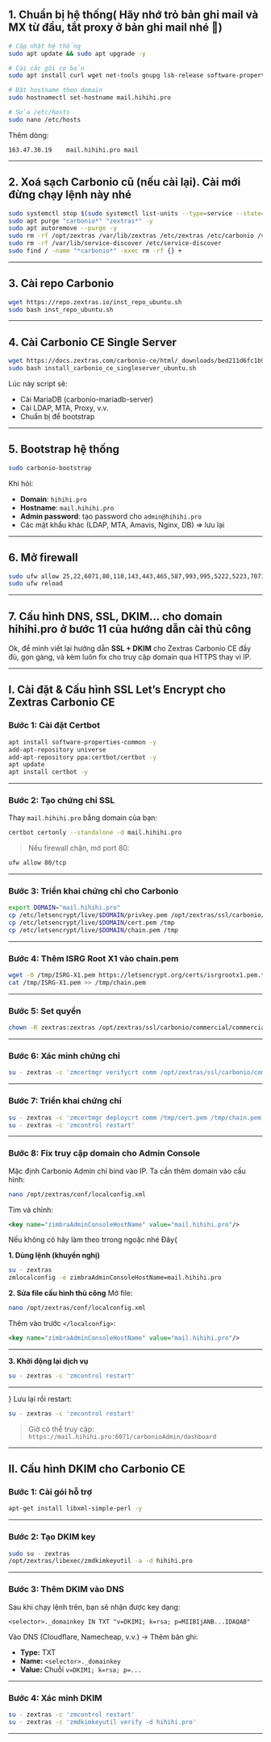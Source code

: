## **1. Chuẩn bị hệ thống( Hãy nhớ trỏ bản ghi mail và MX từ đầu, tắt proxy ở bản ghi mail nhé 🥲)**

```bash
# Cập nhật hệ thống
sudo apt update && sudo apt upgrade -y

# Cài các gói cơ bản
sudo apt install curl wget net-tools gnupg lsb-release software-properties-common apt-transport-https -y

# Đặt hostname theo domain
sudo hostnamectl set-hostname mail.hihihi.pro

# Sửa /etc/hosts
sudo nano /etc/hosts
```

Thêm dòng:

```
163.47.30.19    mail.hihihi.pro mail
```

---

## **2. Xoá sạch Carbonio cũ (nếu cài lại). Cài mới đừng chạy lệnh này nhé**

```bash
sudo systemctl stop $(sudo systemctl list-units --type=service --state=running | grep carbonio | awk '{print $1}')
sudo apt purge "carbonio*" "zextras*" -y
sudo apt autoremove --purge -y
sudo rm -rf /opt/zextras /var/lib/zextras /etc/zextras /etc/carbonio /var/log/zextras /var/log/carbonio /tmp/*
sudo rm -rf /var/lib/service-discover /etc/service-discover
sudo find / -name "*carbonio*" -exec rm -rf {} +
```

---

## **3. Cài repo Carbonio**

```bash
wget https://repo.zextras.io/inst_repo_ubuntu.sh
sudo bash inst_repo_ubuntu.sh
```

---

## **4. Cài Carbonio CE Single Server**

```bash
wget https://docs.zextras.com/carbonio-ce/html/_downloads/bed211d6fc1b9ca35f15be01eb9aa3fc/install_carbonio_ce_singleserver_ubuntu.sh
sudo bash install_carbonio_ce_singleserver_ubuntu.sh
```

Lúc này script sẽ:

* Cài MariaDB (carbonio-mariadb-server)
* Cài LDAP, MTA, Proxy, v.v.
* Chuẩn bị để bootstrap

---

## **5. Bootstrap hệ thống**

```bash
sudo carbonio-bootstrap
```

Khi hỏi:

* **Domain**: `hihihi.pro`
* **Hostname**: `mail.hihihi.pro`
* **Admin password**: tạo password cho `admin@hihihi.pro`
* Các mật khẩu khác (LDAP, MTA, Amavis, Nginx, DB) => lưu lại

---

## **6. Mở firewall**

```bash
sudo ufw allow 25,22,6071,80,110,143,443,465,587,993,995,5222,5223,7071,9071/tcp
sudo ufw reload
```

---

## **7. Cấu hình DNS, SSL, DKIM... cho domain hihihi.pro ở bước 11 của hướng dẫn cài thủ công**

Ok, để mình viết lại hướng dẫn **SSL + DKIM** cho Zextras Carbonio CE đầy đủ, gọn gàng, và kèm luôn fix cho truy cập domain qua HTTPS thay vì IP.

---

## **I. Cài đặt & Cấu hình SSL Let’s Encrypt cho Zextras Carbonio CE**

### **Bước 1: Cài đặt Certbot**

```bash
apt install software-properties-common -y
add-apt-repository universe
add-apt-repository ppa:certbot/certbot -y
apt update
apt install certbot -y
```

---

### **Bước 2: Tạo chứng chỉ SSL**

Thay `mail.hihihi.pro` bằng domain của bạn:

```bash
certbot certonly --standalone -d mail.hihihi.pro
```

> Nếu firewall chặn, mở port 80:

```bash
ufw allow 80/tcp
```

---

### **Bước 3: Triển khai chứng chỉ cho Carbonio**

```bash
export DOMAIN="mail.hihihi.pro"
cp /etc/letsencrypt/live/$DOMAIN/privkey.pem /opt/zextras/ssl/carbonio/commercial/commercial.key
cp /etc/letsencrypt/live/$DOMAIN/cert.pem /tmp
cp /etc/letsencrypt/live/$DOMAIN/chain.pem /tmp
```

---

### **Bước 4: Thêm ISRG Root X1 vào chain.pem**

```bash
wget -O /tmp/ISRG-X1.pem https://letsencrypt.org/certs/isrgrootx1.pem.txt
cat /tmp/ISRG-X1.pem >> /tmp/chain.pem
```

---

### **Bước 5: Set quyền**

```bash
chown -R zextras:zextras /opt/zextras/ssl/carbonio/commercial/commercial.key
```

---

### **Bước 6: Xác minh chứng chỉ**

```bash
su - zextras -c 'zmcertmgr verifycrt comm /opt/zextras/ssl/carbonio/commercial/commercial.key /tmp/cert.pem /tmp/chain.pem'
```

---

### **Bước 7: Triển khai chứng chỉ**

```bash
su - zextras -c 'zmcertmgr deploycrt comm /tmp/cert.pem /tmp/chain.pem'
su - zextras -c 'zmcontrol restart'
```

---

### **Bước 8: Fix truy cập domain cho Admin Console**

Mặc định Carbonio Admin chỉ bind vào IP. Ta cần thêm domain vào cấu hình:

```bash
nano /opt/zextras/conf/localconfig.xml
```

Tìm và chỉnh:

```xml
<key name="zimbraAdminConsoleHostName" value="mail.hihihi.pro"/>
```
Nếu không có hãy làm theo trrong ngoặc nhé
Đây{

**1. Dùng lệnh (khuyến nghị)**

```bash
su - zextras
zmlocalconfig -e zimbraAdminConsoleHostName=mail.hihihi.pro
```

**2. Sửa file cấu hình thủ công**
Mở file:

```bash
nano /opt/zextras/conf/localconfig.xml
```

Thêm vào trước `</localconfig>`:

```xml
<key name="zimbraAdminConsoleHostName" value="mail.hihihi.pro"/>
```

---

**3. Khởi động lại dịch vụ**

```bash
su - zextras -c 'zmcontrol restart'
```

---

}
Lưu lại rồi restart:

```bash
su - zextras -c 'zmcontrol restart'
```

> Giờ có thể truy cập:
> `https://mail.hihihi.pro:6071/carbonioAdmin/dashboard`

---

## **II. Cấu hình DKIM cho Carbonio CE**

### **Bước 1: Cài gói hỗ trợ**

```bash
apt-get install libxml-simple-perl -y
```

---

### **Bước 2: Tạo DKIM key**

```bash
sudo su - zextras
/opt/zextras/libexec/zmdkimkeyutil -a -d hihihi.pro
```

---

### **Bước 3: Thêm DKIM vào DNS**

Sau khi chạy lệnh trên, bạn sẽ nhận được key dạng:

```
<selector>._domainkey IN TXT "v=DKIM1; k=rsa; p=MIIBIjANB...IDAQAB"
```

Vào DNS (Cloudflare, Namecheap, v.v.) → Thêm bản ghi:

* **Type:** TXT
* **Name:** `<selector>._domainkey`
* **Value:** Chuỗi `v=DKIM1; k=rsa; p=...`

---

### **Bước 4: Xác minh DKIM**

```bash
su - zextras -c 'zmcontrol restart'
su - zextras -c 'zmdkimkeyutil verify -d hihihi.pro'
```

---



